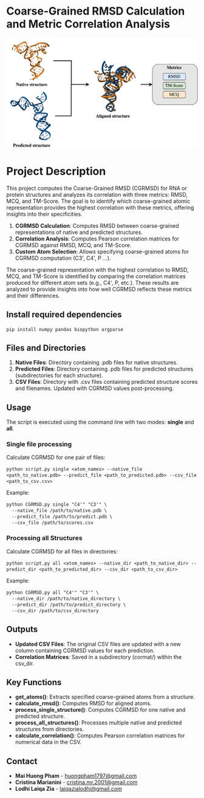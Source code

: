 # Coarse-Grained RMSD Calculation and Metric Correlation Analysis

![](img/website_image.png)

# Project Description
This project computes the Coarse-Grained RMSD (CGRMSD) for RNA or protein structures and analyzes its correlation with three metrics: RMSD, MCQ, and TM-Score. The goal is to identify which coarse-grained atomic representation provides the highest correlation with these metrics, offering insights into their specificities.

1. **CGRMSD Calculation**: Computes RMSD between coarse-grained representations of native and predicted structures.
2. **Correlation Analysis**: Computes Pearson correlation matrices for CGRMSD against RMSD, MCQ, and TM-Score.
3. **Custom Atom Selection**: Allows specifying coarse-grained atoms for CGRMSD computation (C3', C4', P ...).
   
The coarse-grained representation with the highest correlation to RMSD, MCQ, and TM-Score is identified by comparing the correlation matrices produced for different atom sets (e.g., C4', P, etc.). These results are analyzed to provide insights into how well CGRMSD reflects these metrics and their differences.

## Install required dependencies
```
pip install numpy pandas biopython argparse
```

## Files and Directories
1. **Native Files**: Directory containing .pdb files for native structures.
2. **Predicted Files**: Directory containing .pdb files for predicted structures (subdirectories for each structure).
3. **CSV Files**: Directory with .csv files containing predicted structure scores and filenames. Updated with CGRMSD values post-processing.

## Usage
The script is executed using the command line with two modes: __single__ and __all__.

### Single file processing 
Calculate CGRMSD for one pair of files:
```
python script.py single <atom_names> --native_file <path_to_native.pdb> --predict_file <path_to_predicted.pdb> --csv_file <path_to_csv.csv>
```
Example:
```
python CGRMSD.py single "C4'" "C3'" \
  --native_file /path/to/native.pdb \
  --predict_file /path/to/predict.pdb \
  --csv_file /path/to/scores.csv
```
### Processing all Structures
Calculate CGRMSD for all files in directories:
```
python script.py all <atom_names> --native_dir <path_to_native_dir> --predict_dir <path_to_predicted_dir> --csv_dir <path_to_csv_dir>
```
Example: 
```
python CGRMSD.py all "C4'" "C3'" \
  --native_dir /path/to/native_directory \
  --predict_dir /path/to/predict_directory \
  --csv_dir /path/to/csv_directory
```

## Outputs
- **Updated CSV Files**: The original CSV files are updated with a new column containing CGRMSD values for each prediction.
- **Correlation Matrices**: Saved in a subdirectory (cormat/) within the csv_dir.

## Key Functions
- **get_atoms()**: Extracts specified coarse-grained atoms from a structure.
- **calculate_rmsd()**: Computes RMSD for aligned atoms.
- **process_single_structure()**: Computes CGRMSD for one native and predicted structure.
- **process_all_structures()**: Processes multiple native and predicted structures from directories.
- **calculate_correlation()**: Computes Pearson correlation matrices for numerical data in the CSV.

## Contact
- **Mai Huong Pham** - huongpham1797@gmail.com
- **Cristina Marianini** - cristina.mr.2001@gmail.com
- **Lodhi Laiqa Zia** - laiqazialodhi@gmail.com
